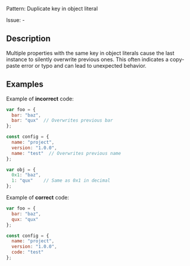 Pattern: Duplicate key in object literal

Issue: -

## Description

Multiple properties with the same key in object literals cause the last instance to silently overwrite previous ones. This often indicates a copy-paste error or typo and can lead to unexpected behavior.

## Examples

Example of **incorrect** code:
```javascript
var foo = {
  bar: "baz",
  bar: "qux"  // Overwrites previous bar
};

const config = {
  name: "project",
  version: "1.0.0",
  name: "test"  // Overwrites previous name
};

var obj = {
  0x1: "baz",
  1: "qux"    // Same as 0x1 in decimal
};
```

Example of **correct** code:
```javascript
var foo = {
  bar: "baz",
  qux: "qux"
};

const config = {
  name: "project",
  version: "1.0.0",
  code: "test"
};
```